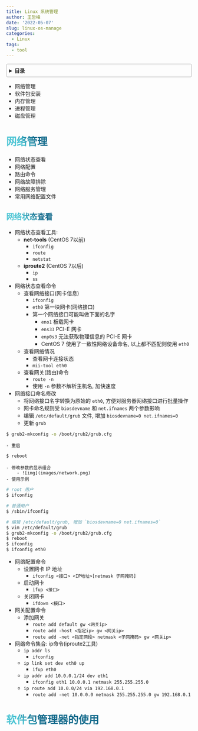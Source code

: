 ```yaml
---
title: Linux 系统管理
author: 王哲峰
date: '2022-05-07'
slug: linux-os-manage
categories:
  - Linux
tags:
  - tool
---
```


<style>
h1 {
  background-color: #2B90B6;
  background-image: linear-gradient(45deg, #4EC5D4 10%, #146b8c 20%);
  background-size: 100%;
  -webkit-background-clip: text;
  -moz-background-clip: text;
  -webkit-text-fill-color: transparent;
  -moz-text-fill-color: transparent;
}
h2 {
  background-color: #2B90B6;
  background-image: linear-gradient(45deg, #4EC5D4 10%, #146b8c 20%);
  background-size: 100%;
  -webkit-background-clip: text;
  -moz-background-clip: text;
  -webkit-text-fill-color: transparent;
  -moz-text-fill-color: transparent;
}

details {
    border: 1px solid #aaa;
    border-radius: 4px;
    padding: .5em .5em 0;
}

summary {
    font-weight: bold;
    margin: -.5em -.5em 0;
    padding: .5em;
}

details[open] {
    padding: .5em;
}

details[open] summary {
    border-bottom: 1px solid #aaa;
    margin-bottom: .5em;
}
img {
    pointer-events: none;
}
</style>


<details><summary>目录</summary><p>

- [网络管理](#网络管理)
  - [网络状态查看](#网络状态查看)
- [软件包管理器的使用](#软件包管理器的使用)
</p></details><p></p>



- 网络管理
- 软件包安装
- 内存管理
- 进程管理
- 磁盘管理

# 网络管理

- 网络状态查看
- 网络配置
- 路由命令
- 网络故障排除
- 网络服务管理
- 常用网络配置文件

## 网络状态查看

- 网络状态查看工具:
    - **net-tools** (CentOS 7以前)
        - `ifconfig`
        - `route`
        - `netstat`
    - **iproute2** (CentOS 7以后)
        - `ip`
        - `ss`
- 网络状态查看命令
    - 查看网络接口(网卡信息)
        - `ifconfig`
        - `eth0` 第一块网卡(网络接口)
        - 第一个网络接口可能叫做下面的名字
            - `eno1` 板载网卡
            - `ens33` PCI-E 网卡
            - `enp0s3` 无法获取物理信息的 PCI-E 网卡
            - CentOS 7 使用了一致性网络设备命名, 以上都不匹配则使用 `eth0`    
    - 查看网络情况
        - 查看网卡连接状态
        - `mii-tool eth0`    
    - 查看网关(路由)命令
        - `route -n`
        - 使用 `-n` 参数不解析主机名, 加快速度
- 网络接口命名修改
    - 将网络接口名字转换为原始的 `eth0`, 方便对服务器网络接口进行批量操作
    - 网卡命名规则受 `biosdevname` 和 `net.ifnames` 两个参数影响
    - 编辑 `/etc/default/grub` 文件, 增加 `biosdevname=0 net.ifnames=0`
    - 更新 `grub`

```bash
$ grub2-mkconfig -o /boot/grub2/grub.cfg
```

    - 重启

```bash
$ reboot
```

    - 修改参数的显示组合
        - ![img](images/network.png)
    - 使用示例

```bash
# root 用户
$ ifconfig

# 普通用户
$ /sbin/ifconfig

# 编辑 /etc/default/grub, 增加 `biosdevname=0 net.ifnames=0`
$ vim /etc/default/grub
$ grub2-mkconfig -o /boot/grub2/grub.cfg
$ reboot
$ ifconfig
$ ifconfig eth0
```

- 网络配置命令
    - 设置网卡 IP 地址        
        - `ifconfig <接口> <IP地址>[netmask 子网掩码]`
    - 启动网卡        
        - `ifup <接口>`
    - 关闭网卡        
        - `ifdown <接口>`
- 网关配置命令
    - 添加网关
        - `route add default gw <网关ip>`
        - `route add -host <指定ip> gw <网关ip>`
        - `route add -net <指定网段> netmask <子网掩码> gw <网关ip>`
- 网络命令集合: ip命令(iproute2工具)
    - `ip addr ls`
        - `ifconfig`
    - `ip link set dev eth0 up`
        - `ifup eth0`
    - `ip addr add 10.0.0.1/24 dev eth1`
        - `ifconfig eth1 10.0.0.1 netmask 255.255.255.0`
    - `ip route add 10.0.0/24 via 192.168.0.1`        
        - `route add -net 10.0.0.0 netmask 255.255.255.0 gw 192.168.0.1`

# 软件包管理器的使用
